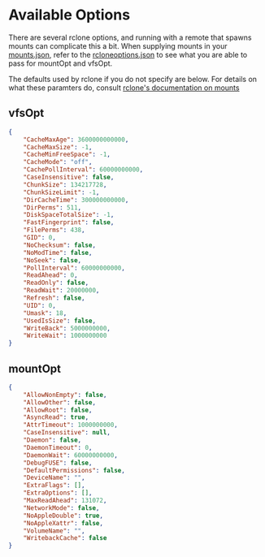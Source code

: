 # Available Options

There are several rclone options, and running with a remote that spawns mounts can complicate this a bit. When supplying mounts in your [mounts.json](../mounts.json), refer to the [rcloneoptions.json](rcloneoptions.json) to see what you are able to pass for mountOpt and vfsOpt.

The defaults used by rclone if you do not specify are below. For details on what these paramters do, consult [rclone's documentation on mounts](https://rclone.org/commands/rclone_mount/#options)

## vfsOpt

```json
{
    "CacheMaxAge": 3600000000000,
    "CacheMaxSize": -1,
    "CacheMinFreeSpace": -1,
    "CacheMode": "off",
    "CachePollInterval": 60000000000,
    "CaseInsensitive": false,
    "ChunkSize": 134217728,
    "ChunkSizeLimit": -1,
    "DirCacheTime": 300000000000,
    "DirPerms": 511,
    "DiskSpaceTotalSize": -1,
    "FastFingerprint": false,
    "FilePerms": 438,
    "GID": 0,
    "NoChecksum": false,
    "NoModTime": false,
    "NoSeek": false,
    "PollInterval": 60000000000,
    "ReadAhead": 0,
    "ReadOnly": false,
    "ReadWait": 20000000,
    "Refresh": false,
    "UID": 0,
    "Umask": 18,
    "UsedIsSize": false,
    "WriteBack": 5000000000,
    "WriteWait": 1000000000
}
```

## mountOpt

```json
{
    "AllowNonEmpty": false,
    "AllowOther": false,
    "AllowRoot": false,
    "AsyncRead": true,
    "AttrTimeout": 1000000000,
    "CaseInsensitive": null,
    "Daemon": false,
    "DaemonTimeout": 0,
    "DaemonWait": 60000000000,
    "DebugFUSE": false,
    "DefaultPermissions": false,
    "DeviceName": "",
    "ExtraFlags": [],
    "ExtraOptions": [],
    "MaxReadAhead": 131072,
    "NetworkMode": false,
    "NoAppleDouble": true,
    "NoAppleXattr": false,
    "VolumeName": "",
    "WritebackCache": false
}
```

